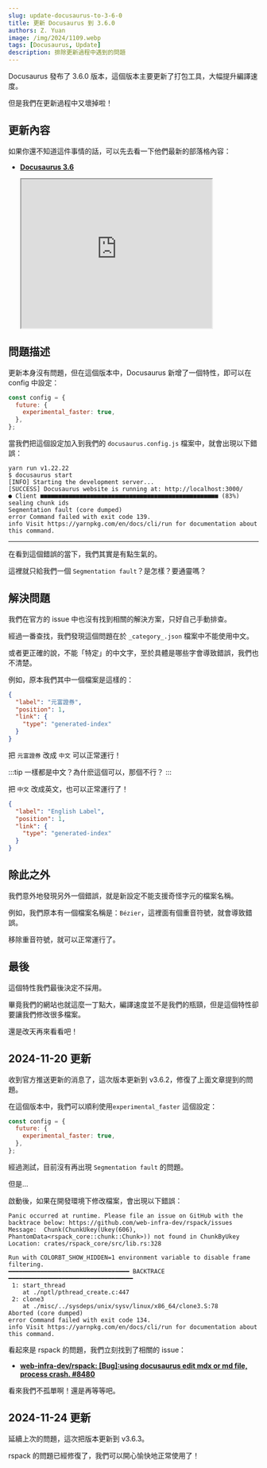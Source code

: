 ```yaml
---
slug: update-docusaurus-to-3-6-0
title: 更新 Docusaurus 到 3.6.0
authors: Z. Yuan
image: /img/2024/1109.webp
tags: [Docusaurus, Update]
description: 排除更新過程中遇到的問題
---
```


Docusaurus 發布了 3.6.0 版本，這個版本主要更新了打包工具，大幅提升編譯速度。

但是我們在更新過程中又壞掉啦！

<!-- truncate -->

## 更新內容

如果你還不知道這件事情的話，可以先去看一下他們最新的部落格內容：

- [**Docusaurus 3.6**](https://docusaurus.io/blog/releases/3.6)

  <iframe
    src="https://docusaurus.io/blog/releases/3.6"
    width="80%"
    height="300px"
    center="true"
    ></iframe>

## 問題描述

更新本身沒有問題，但在這個版本中，Docusaurus 新增了一個特性，即可以在 config 中設定：

```js title="docusaurus.config.js"
const config = {
  future: {
    experimental_faster: true,
  },
};
```

當我們把這個設定加入到我們的 `docusaurus.config.js` 檔案中，就會出現以下錯誤：

```shell
yarn run v1.22.22
$ docusaurus start
[INFO] Starting the development server...
[SUCCESS] Docusaurus website is running at: http://localhost:3000/
● Client ■■■■■■■■■■■■■■■■■■■■■■■■■■■■■■■■■■■■■■■■■■■■■■■■■■ (83%) sealing chunk ids
Segmentation fault (core dumped)
error Command failed with exit code 139.
info Visit https://yarnpkg.com/en/docs/cli/run for documentation about this command.
```

---

在看到這個錯誤的當下，我們其實是有點生氣的。

這裡就只給我們一個 `Segmentation fault`？是怎樣？要通靈嗎？

## 解決問題

我們在官方的 issue 中也沒有找到相關的解決方案，只好自己手動排查。

經過一番查找，我們發現這個問題在於 `_category_.json` 檔案中不能使用中文。

或者更正確的說，不能「特定」的中文字，至於具體是哪些字會導致錯誤，我們也不清楚。

例如，原本我們其中一個檔案是這樣的：

```json title="_category_.json"
{
  "label": "元富證券",
  "position": 1,
  "link": {
    "type": "generated-index"
  }
}
```

把 `元富證券` 改成 `中文` 可以正常運行！

:::tip
一樣都是中文？為什麽這個可以，那個不行？
:::

把 `中文` 改成英文，也可以正常運行了！

```json title="_category_.json"
{
  "label": "English Label",
  "position": 1,
  "link": {
    "type": "generated-index"
  }
}
```

## 除此之外

我們意外地發現另外一個錯誤，就是新設定不能支援奇怪字元的檔案名稱。

例如，我們原本有一個檔案名稱是：`Bézier`，這裡面有個重音符號，就會導致錯誤。

移除重音符號，就可以正常運行了。

## 最後

這個特性我們最後決定不採用。

畢竟我們的網站也就這麼一丁點大，編譯速度並不是我們的瓶頸，但是這個特性卻要讓我們修改很多檔案。

還是改天再來看看吧！

## 2024-11-20 更新

收到官方推送更新的消息了，這次版本更新到 v3.6.2，修復了上面文章提到的問題。

在這個版本中，我們可以順利使用`experimental_faster` 這個設定：

```js title="docusaurus.config.js"
const config = {
  future: {
    experimental_faster: true,
  },
};
```

經過測試，目前沒有再出現 `Segmentation fault` 的問題。

但是...

啟動後，如果在開發環境下修改檔案，會出現以下錯誤：

```shell
Panic occurred at runtime. Please file an issue on GitHub with the backtrace below: https://github.com/web-infra-dev/rspack/issues
Message:  Chunk(ChunkUkey(Ukey(606), PhantomData<rspack_core::chunk::Chunk>)) not found in ChunkByUkey
Location: crates/rspack_core/src/lib.rs:328

Run with COLORBT_SHOW_HIDDEN=1 environment variable to disable frame filtering.
━━━━━━━━━━━━━━━━━━━━━━━━━━━━━━━━━━ BACKTRACE ━━━━━━━━━━━━━━━━━━━━━━━━━━━━━━━━━━━
 1: start_thread
    at ./nptl/pthread_create.c:447
 2: clone3
    at ./misc/../sysdeps/unix/sysv/linux/x86_64/clone3.S:78
Aborted (core dumped)
error Command failed with exit code 134.
info Visit https://yarnpkg.com/en/docs/cli/run for documentation about this command.
```

看起來是 rspack 的問題，我們立刻找到了相關的 issue：

- [**web-infra-dev/rspack: [Bug]:using docusaurus edit mdx or md file, process crash. #8480**](https://github.com/web-infra-dev/rspack/issues/8480)

看來我們不孤單啊！還是再等等吧。

## 2024-11-24 更新

延續上次的問題，這次把版本更新到 v3.6.3。

rspack 的問題已經修復了，我們可以開心愉快地正常使用了！

